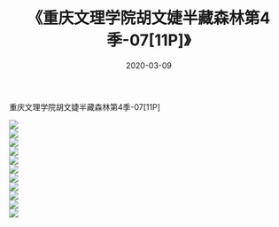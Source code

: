 ﻿---
layout: post
title:  《重庆文理学院胡文婕半藏森林第4季-07[11P]》
date:   2020-03-09
img: http://img.660000.xyz/Sharelink/唯美/2020/重庆文理学院胡文婕半藏森林第4季-07[11P]/000.jpg
categories: [美女, 清纯, 唯美]
---

重庆文理学院胡文婕半藏森林第4季-07[11P]

  ![](http://img.660000.xyz/Sharelink/唯美/2020/重庆文理学院胡文婕半藏森林第4季-07[11P]/001.jpg) <br> ![](http://img.660000.xyz/Sharelink/唯美/2020/重庆文理学院胡文婕半藏森林第4季-07[11P]/002.jpg) <br> ![](http://img.660000.xyz/Sharelink/唯美/2020/重庆文理学院胡文婕半藏森林第4季-07[11P]/003.jpg) <br> ![](http://img.660000.xyz/Sharelink/唯美/2020/重庆文理学院胡文婕半藏森林第4季-07[11P]/004.jpg) <br> ![](http://img.660000.xyz/Sharelink/唯美/2020/重庆文理学院胡文婕半藏森林第4季-07[11P]/005.jpg) <br> ![](http://img.660000.xyz/Sharelink/唯美/2020/重庆文理学院胡文婕半藏森林第4季-07[11P]/006.jpg) <br> ![](http://img.660000.xyz/Sharelink/唯美/2020/重庆文理学院胡文婕半藏森林第4季-07[11P]/007.jpg) <br> ![](http://img.660000.xyz/Sharelink/唯美/2020/重庆文理学院胡文婕半藏森林第4季-07[11P]/008.jpg) <br> ![](http://img.660000.xyz/Sharelink/唯美/2020/重庆文理学院胡文婕半藏森林第4季-07[11P]/009.jpg) <br> ![](http://img.660000.xyz/Sharelink/唯美/2020/重庆文理学院胡文婕半藏森林第4季-07[11P]/010.jpg) <br> ![](http://img.660000.xyz/Sharelink/唯美/2020/重庆文理学院胡文婕半藏森林第4季-07[11P]/011.jpg) <br>